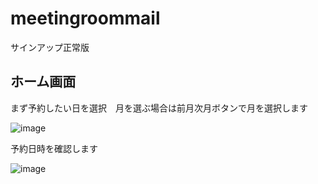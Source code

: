 # meetingroommail
サインアップ正常版

## ホーム画面
まず予約したい日を選択　月を選ぶ場合は前月次月ボタンで月を選択します

![image](https://github.com/hasegawa-shuji/meetingroommail/assets/102946478/9dceaf8c-4abe-4eee-92c6-188b3ccf8901)


予約日時を確認します

![image](https://github.com/hasegawa-shuji/meetingroommail/assets/102946478/d9679fe5-b3f7-4db7-ba9f-5cdd7cbce2bd)



